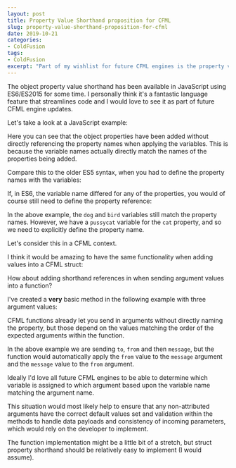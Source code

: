 ```yaml
---
layout: post
title: Property Value Shorthand proposition for CFML
slug: property-value-shorthand-proposition-for-cfml
date: 2019-10-21
categories:
- ColdFusion
tags:
- ColdFusion
excerpt: "Part of my wishlist for future CFML engines is the property value shorthand. "
---
```


The object property value shorthand has been available in JavaScript using ES6/ES2015 for some time. I personally think it's a fantastic language feature that streamlines code and I would love to see it as part of future CFML engine updates.

Let's take a look at a JavaScript example:

<script src="https://gist.github.com/coldfumonkeh/9948d5b0e6e88e3c5b7e4fc4e613ea01.js"></script>

Here you can see that the object properties have been added without directly referencing the property names when applying the variables. This is because the variable names actually directly match the names of the properties being added.

Compare this to the older ES5 syntax, when you had to define the property names with the variables:

<script src="https://gist.github.com/coldfumonkeh/0c7486e02e3db8b04e6d61e327ade972.js"></script>

If, in ES6, the variable name differed for any of the properties, you would of course still need to define the property reference:

<script src="https://gist.github.com/coldfumonkeh/010e9d5f96d228c4ff1f9870dc77d284.js"></script>

In the above example, the `dog` and `bird` variables still match the property names. However, we have a `pussycat` variable for the `cat` property, and so we need to explicitly define the property name.

Let's consider this in a CFML context.

I think it would be amazing to have the same functionality when adding values into a CFML struct:

<script src="https://gist.github.com/coldfumonkeh/ba1c263659a0ea6c34d69cf572d35ecc.js"></script>

How about adding shorthand references in when sending argument values into a function?

I've created a **very** basic method in the following example with three argument values:

<script src="https://gist.github.com/coldfumonkeh/98d51aac98a5ca21857105a486f11f45.js"></script>

CFML functions already let you send in arguments without directly naming the property, but those depend on the values matching the order of the expected arguments within the function.

In the above example we are sending `to`, `from` and then `message`, but the function would automatically apply the `from` value to the `message` argument and the `message` value to the `from` argument.

Ideally I'd love all future CFML engines to be able to determine which variable is assigned to which argument based upon the variable name matching the argument name.

This situation would most likely help to ensure that any non-attributed arguments have the correct default values set and validation within the methods to handle data payloads and consistency of incoming parameters, which would rely on the developer to implement.

The function implementation might be a little bit of a stretch, but struct property shorthand should be relatively easy to implement (I would assume).